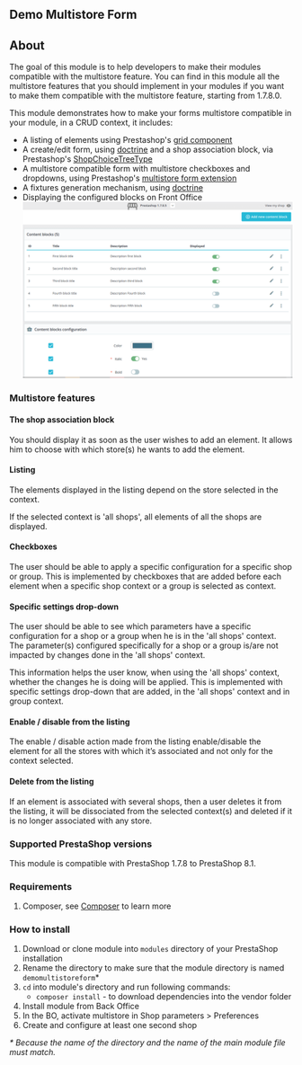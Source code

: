 ## Demo Multistore Form

## About

The goal of this module is to help developers to make their modules compatible with the multistore feature. You can find in this module all the multistore features that you should implement in your modules if you want to make them compatible with the multistore feature, starting from 1.7.8.0.

This module demonstrates how to make your forms multistore compatible in your module, in a CRUD context, it includes:

- A listing of elements using Prestashop's [grid component](https://devdocs.prestashop-project.org/1.7/development/components/grid/)
- A create/edit form, using [doctrine](https://devdocs.prestashop-project.org/1.7/modules/concepts/doctrine/) and a shop association block, via Prestashop's [ShopChoiceTreeType](https://devdocs.prestashop-project.org/1.7/development/components/form/types-reference/shop-choice-tree/)
- A multistore compatible form with multistore checkboxes and dropdowns, using Prestashop's [multistore form extension](https://devdocs.prestashop-project.org/1.7/development/multistore/configuration-forms/)
- A fixtures generation mechanism, using [doctrine](https://devdocs.prestashop-project.org/1.7/modules/concepts/doctrine/)
- Displaying the configured blocks on Front Office
![Demo Multistore Screenshot](demomultistore_screenshot.png)
### Multistore features

#### The shop association block 

You should display it as soon as the user wishes to add an element. It allows him to choose with which store(s) he wants to add the element.

#### Listing

The elements displayed in the listing depend on the store selected in the context.

If the selected context is 'all shops', all elements of all the shops are displayed. 

#### Checkboxes

The user should be able to apply a specific configuration for a specific shop or group. This is implemented by checkboxes that are added before each element when a specific shop context or a group is selected as context.

#### Specific settings drop-down

The user should be able to see which parameters have a specific configuration for a shop or a group when he is in the 'all shops' context. The parameter(s) configured specifically for a shop or a group is/are not impacted by changes done in the 'all shops' context.

This information helps the user know, when using the 'all shops' context, whether the changes he is doing will be applied. This is implemented with specific settings drop-down that are added, in the 'all shops' context and in group context.
 
#### Enable / disable from the listing

The enable / disable action made from the listing enable/disable the element for all the stores with which it’s associated and not only for the context selected.

#### Delete from the listing

If an element is associated with several shops, then a user deletes it from the listing, it will be dissociated from the selected context(s) and deleted if it is no longer associated with any store.

 ### Supported PrestaShop versions

 This module is compatible with PrestaShop 1.7.8 to PrestaShop 8.1.

 ### Requirements

  1. Composer, see [Composer](https://getcomposer.org/) to learn more

 ### How to install

  1. Download or clone module into `modules` directory of your PrestaShop installation
  2. Rename the directory to make sure that the module directory is named `demomultistoreform`*
  3. `cd` into module's directory and run following commands:
      - `composer install` - to download dependencies into the vendor folder
  4. Install module from Back Office
  5. In the BO, activate multistore in Shop parameters > Preferences
  6. Create and configure at least one second shop

 _* Because the name of the directory and the name of the main module file must match._

